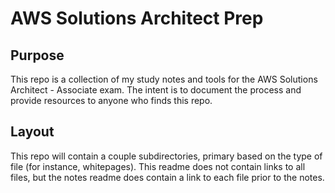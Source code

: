 # AWS Solutions Architect Prep

## Purpose
This repo is a collection of my study notes and tools for the AWS Solutions Architect - Associate exam. The intent is to document the process and provide resources to anyone who finds this repo.

## Layout
This repo will contain a couple subdirectories, primary based on the type of file (for instance, whitepages). This readme does not contain links to all files, but the notes readme does contain a link to each file prior to the notes.